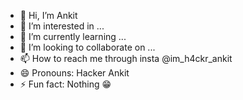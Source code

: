 - 👋 Hi, I’m Ankit
- 👀 I’m interested in ...
- 🌱 I’m currently learning ...
- 💞️ I’m looking to collaborate on ...
- 📫 How to reach me through insta @im_h4ckr_ankit
- 😄 Pronouns: Hacker Ankit 
- ⚡ Fun fact: Nothing 😁

<!---
H4ckerAnkit/H4ckerAnkit is a ✨ special ✨ repository because its `README.md` (this file) appears on your GitHub profile.
You can click the Preview link to take a look at your changes.
--->
